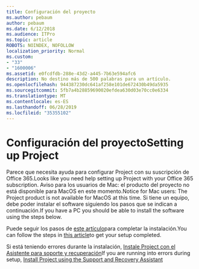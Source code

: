 ```yaml
---
title: Configuración del proyecto
ms.author: pebaum
author: pebaum
ms.date: 6/12/2018
ms.audience: ITPro
ms.topic: article
ROBOTS: NOINDEX, NOFOLLOW
localization_priority: Normal
ms.custom:
- "33"
- "1600006"
ms.assetid: e0fcdfdb-288e-43d2-a445-7b63e594afc6
description: No destino más de 500 palabras para un artículo.
ms.openlocfilehash: 944387230dc641af258e101de672430b49da5935
ms.sourcegitcommit: 5fb7a4b28859690020efdea630d03e70cc0e6334
ms.translationtype: MT
ms.contentlocale: es-ES
ms.lasthandoff: 06/28/2019
ms.locfileid: "35355102"
---
```

# <a name="setting-up-project"></a><span data-ttu-id="dc92f-103">Configuración del proyecto</span><span class="sxs-lookup"><span data-stu-id="dc92f-103">Setting up Project</span></span>

<span data-ttu-id="dc92f-104">Parece que necesita ayuda para configurar Project con su suscripción de Office 365.</span><span class="sxs-lookup"><span data-stu-id="dc92f-104">Looks like you need help setting up Project with your Office 365 subscription.</span></span>
<span data-ttu-id="dc92f-105">Aviso para los usuarios de Mac: el producto del proyecto no está disponible para MacOS en este momento.</span><span class="sxs-lookup"><span data-stu-id="dc92f-105">Notice for Mac users: The Project product is not available for MacOS at this time.</span></span> <span data-ttu-id="dc92f-106">Si tiene un equipo, debe poder instalar el software siguiendo los pasos que se indican a continuación.</span><span class="sxs-lookup"><span data-stu-id="dc92f-106">If you have a PC you should be able to install the software using the steps below.</span></span>
  
<span data-ttu-id="dc92f-107">Puede seguir los pasos de [este artículo](https://support.office.com/article/7059249b-d9fe-4d61-ab96-5c5bf435f281.aspx)para completar la instalación.</span><span class="sxs-lookup"><span data-stu-id="dc92f-107">You can follow the steps in [this article](https://support.office.com/article/7059249b-d9fe-4d61-ab96-5c5bf435f281.aspx)to get your setup completed.</span></span>
  
<span data-ttu-id="dc92f-108">Si está teniendo errores durante la instalación, [Instale Project con el Asistente para soporte y recuperación](https://aka.ms/SaRA-ProjectSetupScenario)</span><span class="sxs-lookup"><span data-stu-id="dc92f-108">If you are running into errors during setup, [Install Project using the Support and Recovery Assistant](https://aka.ms/SaRA-ProjectSetupScenario)</span></span>
